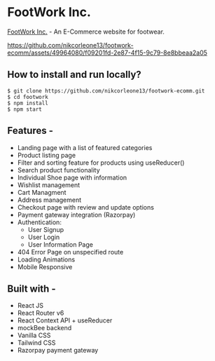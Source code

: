 # FootWork Inc.

[FootWork Inc.](https://footwork.vercel.app/) - An E-Commerce website for footwear.




https://github.com/nikcorleone13/footwork-ecomm/assets/49964080/f09201fd-2e87-4f15-9c79-8e8bbeaa2a05




## How to install and run locally?

```
$ git clone https://github.com/nikcorleone13/footwork-ecomm.git
$ cd footwork
$ npm install
$ npm start
```

## Features -

- Landing page with a list of featured categories
- Product listing page
- Filter and sorting feature for products using useReducer()
- Search product functionality 
- Individual Shoe page with information
- Wishlist management
- Cart Managment
- Address management
- Checkout page with review and update options
- Payment gateway integration (Razorpay)
- Authentication:
  - User Signup
  - User Login
  - User Information Page
- 404 Error Page on unspecified route
- Loading Animations
- Mobile Responsive

## Built with -

- React JS
- React Router v6
- React Context API + useReducer
- mockBee backend
- Vanilla CSS
- Tailwind CSS
- Razorpay payment gateway


